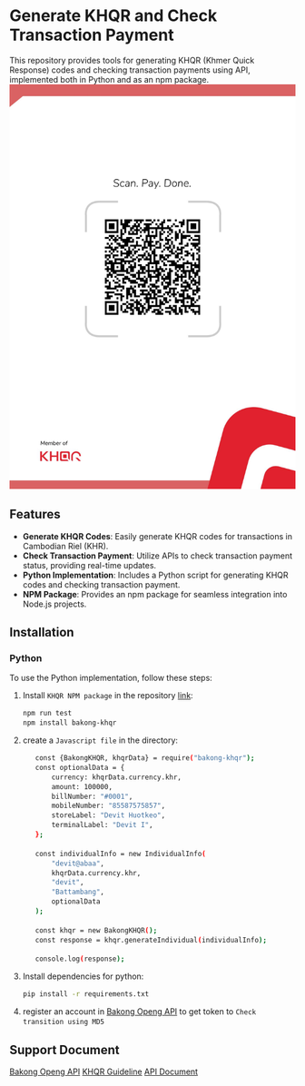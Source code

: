 # Generate KHQR and Check Transaction Payment

This repository provides tools for generating KHQR (Khmer Quick Response) codes and checking transaction payments using API, implemented both in Python and as an npm package.
![Example Image](combined_image.jpg)
## Features

- **Generate KHQR Codes**: Easily generate KHQR codes for transactions in Cambodian Riel (KHR).
- **Check Transaction Payment**: Utilize APIs to check transaction payment status, providing real-time updates.
- **Python Implementation**: Includes a Python script for generating KHQR codes and checking transaction payment.
- **NPM Package**: Provides an npm package for seamless integration into Node.js projects.

## Installation

### Python

To use the Python implementation, follow these steps:

1. Install `KHQR NPM package` in the repository [link](https://socket.dev/npm/package/bakong-khqr):

   ```bash
   npm run test
   npm install bakong-khqr
   ```

2. create a `Javascript file` in the directory:

   ```bash
      const {BakongKHQR, khqrData} = require("bakong-khqr");
      const optionalData = {
          currency: khqrData.currency.khr,
          amount: 100000,
          billNumber: "#0001",
          mobileNumber: "85587575857",
          storeLabel: "Devit Huotkeo",
          terminalLabel: "Devit I",
      };
      
      const individualInfo = new IndividualInfo(
          "devit@abaa",
          khqrData.currency.khr,
          "devit",
          "Battambang",
          optionalData
      );
      
      const khqr = new BakongKHQR();
      const response = khqr.generateIndividual(individualInfo);
      
      console.log(response);
   ```

3. Install dependencies for python:

   ```bash
   pip install -r requirements.txt
   ```
4. register an account in [Bakong Openg API](https://api-bakong.nbc.gov.kh/) to get token to `Check transition using MD5`
## Support Document
[Bakong Openg API](https://api-bakong.nbc.gov.kh/)
[KHQR Guideline](https://bakong.nbc.gov.kh/download/KHQR/integration/KHQR%20Content%20Guideline%20v.1.3.pdf)
[API Document](https://bakong.nbc.gov.kh/download/KHQR/integration/Bakong%20Open%20API%20Document.pdf)
